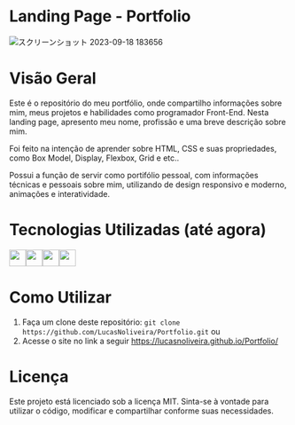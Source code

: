 # Landing Page - Portfolio
![スクリーンショット 2023-09-18 183656](https://github.com/LucasNoliveira/Portfolio/assets/83134855/8cdd64bb-4856-42f2-ab76-dfec7a2e2006)



# Visão Geral
Este é o repositório do meu portfólio, onde compartilho informações sobre mim, meus projetos e habilidades como programador Front-End. Nesta landing page, apresento meu nome, profissão e uma breve descrição sobre mim.

Foi feito na intenção de aprender sobre HTML, CSS e suas propriedades, como Box Model, Display, Flexbox, Grid e etc..



Possui a função de servir como portifólio pessoal, com informações técnicas e pessoais sobre mim, utilizando de design responsivo e moderno, animações e interatividade.

# Tecnologias Utilizadas (até agora)
<div style="display: flex; flex-wrap: wrap;">
  <img height="30em" src="https://img.shields.io/badge/HTML5-E34F26?style=for-the-badge&logo=html5&logoColor=white" />
  <img height="30em" src="https://img.shields.io/badge/CSS3-1572B6?style=for-the-badge&logo=css3&logoColor=white" />
  <img height="30em" src="https://img.shields.io/badge/Sass-CC6699?style=for-the-badge&logo=sass&logoColor=white" />
  <img height="30em" src="https://img.shields.io/badge/JavaScript-F7DF1E?style=for-the-badge&logo=javascript&logoColor=black" />

</div>

# Como Utilizar
1. Faça um clone deste repositório:
` git clone https://github.com/LucasNoliveira/Portfolio.git `
ou
2. Acesse o site no link a seguir https://lucasnoliveira.github.io/Portfolio/

# Licença
Este projeto está licenciado sob a licença MIT. Sinta-se à vontade para utilizar o código, modificar e compartilhar conforme suas necessidades.

